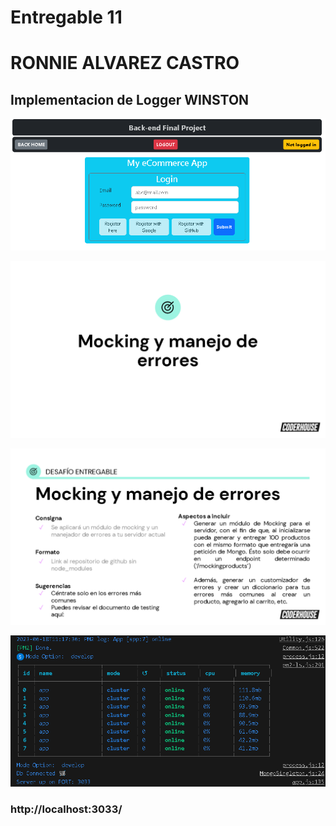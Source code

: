 # Entregable 11

# RONNIE ALVAREZ CASTRO 

## Implementacion de Logger WINSTON


![image](img/login.png)

![image](img/con1.png)

![image](img/con2.png)

![image](img/con3.png)



### http://localhost:3033/


